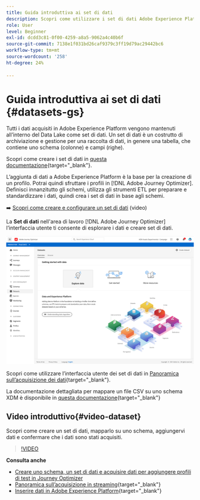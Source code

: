 ```yaml
---
title: Guida introduttiva ai set di dati
description: Scopri come utilizzare i set di dati Adobe Experience Platform in Adobe Journey Optimizer
role: User
level: Beginner
exl-id: dcdd3c81-0f00-4259-a8a5-9062a4c40b6f
source-git-commit: 7138e1f031bd26caf9379c3ff19d79ac29442bc6
workflow-type: tm+mt
source-wordcount: '258'
ht-degree: 24%

---
```


# Guida introduttiva ai set di dati {#datasets-gs}

Tutti i dati acquisiti in Adobe Experience Platform vengono mantenuti all’interno del Data Lake come set di dati. Un set di dati è un costrutto di archiviazione e gestione per una raccolta di dati, in genere una tabella, che contiene uno schema (colonne) e campi (righe).

Scopri come creare i set di dati in [questa documentazione](https://experienceleague.adobe.com/docs/experience-platform/catalog/datasets/overview.html){target=&quot;_blank&quot;}.

L’aggiunta di dati a Adobe Experience Platform è la base per la creazione di un profilo. Potrai quindi sfruttare i profili in [!DNL Adobe Journey Optimizer]. Definisci innanzitutto gli schemi, utilizza gli strumenti ETL per preparare e standardizzare i dati, quindi crea i set di dati in base agli schemi.

➡️ [Scopri come creare e configurare un set di dati](#video-dataset) (video)

La **Set di dati** nell&#39;area di lavoro [!DNL Adobe Journey Optimizer] l’interfaccia utente ti consente di esplorare i dati e creare set di dati.

![](assets/datasets-home.png)

Scopri come utilizzare l’interfaccia utente dei set di dati in [Panoramica sull’acquisizione dei dati](https://experienceleague.adobe.com/docs/experience-platform/ingestion/home.html?lang=it){target=&quot;_blank&quot;}.

La documentazione dettagliata per mappare un file CSV su uno schema XDM è disponibile in [questa documentazione](https://experienceleague.adobe.com/docs/experience-platform/ingestion/tutorials/map-a-csv-file.html){target=&quot;_blank&quot;}


## Video introduttivo{#video-dataset}

Scopri come creare un set di dati, mapparlo su uno schema, aggiungervi dati e confermare che i dati sono stati acquisiti.

>[!VIDEO](https://video.tv.adobe.com/v/334293?quality=12)

**Consulta anche**

* [Creare uno schema, un set di dati e acquisire dati per aggiungere profili di test in Journey Optimizer](building-journeys/creating-test-profiles.md)
* [Panoramica sull’acquisizione in streaming](https://experienceleague.adobe.com/docs/experience-platform/ingestion/streaming/overview.html?lang=it){target=&quot;_blank&quot;}
* [Inserire dati in Adobe Experience Platform](https://experienceleague.adobe.com/docs/experience-platform/ingestion/tutorials/ingest-batch-data.html){target=&quot;_blank&quot;}
